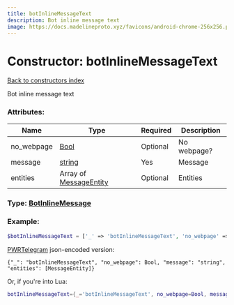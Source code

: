 ```yaml
---
title: botInlineMessageText
description: Bot inline message text
image: https://docs.madelineproto.xyz/favicons/android-chrome-256x256.png
---
```

# Constructor: botInlineMessageText  
[Back to constructors index](index.md)



Bot inline message text

### Attributes:

| Name     |    Type       | Required | Description |
|----------|---------------|----------|-------------|
|no\_webpage|[Bool](../types/Bool.md) | Optional|No webpage?|
|message|[string](../types/string.md) | Yes|Message|
|entities|Array of [MessageEntity](../types/MessageEntity.md) | Optional|Entities|



### Type: [BotInlineMessage](../types/BotInlineMessage.md)


### Example:

```php
$botInlineMessageText = ['_' => 'botInlineMessageText', 'no_webpage' => Bool, 'message' => 'string', 'entities' => [MessageEntity, MessageEntity]];
```  

[PWRTelegram](https://pwrtelegram.xyz) json-encoded version:

```
{"_": "botInlineMessageText", "no_webpage": Bool, "message": "string", "entities": [MessageEntity]}
```


Or, if you're into Lua:

```lua
botInlineMessageText={_='botInlineMessageText', no_webpage=Bool, message='string', entities={MessageEntity}}

```


